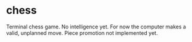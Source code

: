 # chess
Terminal chess game. No intelligence yet. 
For now the computer makes a valid, unplanned move. 
Piece promotion not implemented yet. 

